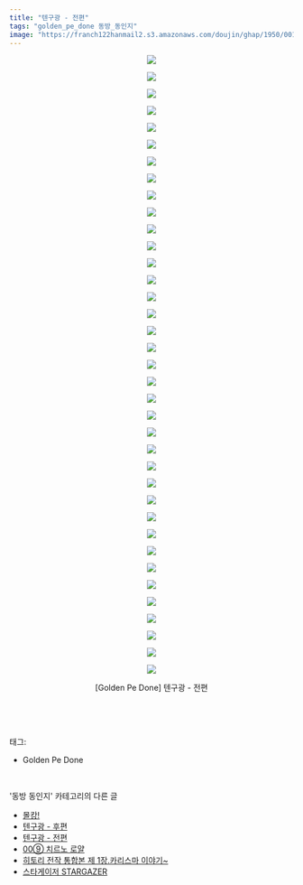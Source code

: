 ```yaml
---
title: "텐구광 - 전편"
tags: "golden_pe_done 동방_동인지"
image: "https://franch122hanmail2.s3.amazonaws.com/doujin/ghap/1950/001.jpg"
---
```

<div class="article">
<p style="text-align: center; clear: none; float: none;"><img src="{{ site.imgserver6 }}/ghap/1950/001.jpg"/></p>
<p style="text-align: center; clear: none; float: none;"><img src="{{ site.imgserver6 }}/ghap/1950/002.jpg"/></p>
<p style="text-align: center; clear: none; float: none;"><img src="{{ site.imgserver6 }}/ghap/1950/003.jpg"/></p>
<p style="text-align: center; clear: none; float: none;"><img src="{{ site.imgserver6 }}/ghap/1950/004.jpg"/></p>
<p style="text-align: center; clear: none; float: none;"><img src="{{ site.imgserver6 }}/ghap/1950/005.jpg"/></p>
<p style="text-align: center; clear: none; float: none;"><img src="{{ site.imgserver6 }}/ghap/1950/006.jpg"/></p>
<p style="text-align: center; clear: none; float: none;"><img src="{{ site.imgserver6 }}/ghap/1950/007.jpg"/></p>
<p style="text-align: center; clear: none; float: none;"><img src="{{ site.imgserver6 }}/ghap/1950/008.jpg"/></p>
<p style="text-align: center; clear: none; float: none;"><img src="{{ site.imgserver6 }}/ghap/1950/009.jpg"/></p>
<p style="text-align: center; clear: none; float: none;"><img src="{{ site.imgserver6 }}/ghap/1950/010.jpg"/></p>
<p style="text-align: center; clear: none; float: none;"><img src="{{ site.imgserver6 }}/ghap/1950/011.jpg"/></p>
<p style="text-align: center; clear: none; float: none;"><img src="{{ site.imgserver6 }}/ghap/1950/012.jpg"/></p>
<p style="text-align: center; clear: none; float: none;"><img src="{{ site.imgserver6 }}/ghap/1950/013.jpg"/></p>
<p style="text-align: center; clear: none; float: none;"><img src="{{ site.imgserver6 }}/ghap/1950/014.jpg"/></p>
<p style="text-align: center; clear: none; float: none;"><img src="{{ site.imgserver6 }}/ghap/1950/015.jpg"/></p>
<p style="text-align: center; clear: none; float: none;"><img src="{{ site.imgserver6 }}/ghap/1950/016.jpg"/></p>
<p style="text-align: center; clear: none; float: none;"><img src="{{ site.imgserver6 }}/ghap/1950/017.jpg"/></p>
<p style="text-align: center; clear: none; float: none;"><img src="{{ site.imgserver6 }}/ghap/1950/018.jpg"/></p>
<p style="text-align: center; clear: none; float: none;"><img src="{{ site.imgserver6 }}/ghap/1950/019.jpg"/></p>
<p style="text-align: center; clear: none; float: none;"><img src="{{ site.imgserver6 }}/ghap/1950/020.jpg"/></p>
<p style="text-align: center; clear: none; float: none;"><img src="{{ site.imgserver6 }}/ghap/1950/021.jpg"/></p>
<p style="text-align: center; clear: none; float: none;"><img src="{{ site.imgserver6 }}/ghap/1950/022.jpg"/></p>
<p style="text-align: center; clear: none; float: none;"><img src="{{ site.imgserver6 }}/ghap/1950/023.jpg"/></p>
<p style="text-align: center; clear: none; float: none;"><img src="{{ site.imgserver6 }}/ghap/1950/024.jpg"/></p>
<p style="text-align: center; clear: none; float: none;"><img src="{{ site.imgserver6 }}/ghap/1950/025.jpg"/></p>
<p style="text-align: center; clear: none; float: none;"><img src="{{ site.imgserver6 }}/ghap/1950/026.jpg"/></p>
<p style="text-align: center; clear: none; float: none;"><img src="{{ site.imgserver6 }}/ghap/1950/027.jpg"/></p>
<p style="text-align: center; clear: none; float: none;"><img src="{{ site.imgserver6 }}/ghap/1950/028.jpg"/></p>
<p style="text-align: center; clear: none; float: none;"><img src="{{ site.imgserver6 }}/ghap/1950/029.jpg"/></p>
<p style="text-align: center; clear: none; float: none;"><img src="{{ site.imgserver6 }}/ghap/1950/030.jpg"/></p>
<p style="text-align: center; clear: none; float: none;"><img src="{{ site.imgserver6 }}/ghap/1950/031.jpg"/></p>
<p style="text-align: center; clear: none; float: none;"><img src="{{ site.imgserver6 }}/ghap/1950/032.jpg"/></p>
<p style="text-align: center; clear: none; float: none;"><img src="{{ site.imgserver6 }}/ghap/1950/033.jpg"/></p>
<p style="text-align: center; clear: none; float: none;"><img src="{{ site.imgserver6 }}/ghap/1950/034.jpg"/></p>
<p style="text-align: center; clear: none; float: none;"><img src="{{ site.imgserver6 }}/ghap/1950/035.jpg"/></p>
<p style="text-align: center; clear: none; float: none;"><img src="{{ site.imgserver6 }}/ghap/1950/036.jpg"/></p>
<p style="text-align: center; clear: none; float: none;"><img src="{{ site.imgserver6 }}/ghap/1950/037.jpg"/></p>
<p style="text-align: center; clear: none; float: none;">[Golden Pe Done] 텐구광 - 전편</p>
<p><br/></p>
</div><br/>
<div class="tagTrail">
<p>태그: </p>
<ul>
<li>Golden Pe Done</li>
</ul>
</div><br/>
<div class="another">
<p>'동방 동인지' 카테고리의 다른 글</p>
<ul>
<li><a href="/ghap_1952">몰캉!</a></li>
<li><a href="/ghap_1951">텐구광 - 후편</a></li>
<li><a href="/ghap_1950">텐구광 - 전편</a></li>
<li><a href="/ghap_1948">00⑨ 치르노 로얄</a></li>
<li><a href="/ghap_1947">히토리 전작 통합본 제 1장.카리스마 이야기~</a></li>
<li><a href="/ghap_1946">스타게이저 STARGAZER</a></li>
</ul>
</div><br/>
<div class="cb_module cb_fluid">
<div class="cb_wrt cb_profile">
</div><!-- commentList close -->
</div><br/>
